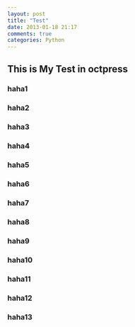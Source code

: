 ```yaml
---
layout: post
title: "Test"
date: 2013-01-18 21:17
comments: true
categories: Python
---
```


## This is My Test in octpress
### haha1
### haha2
### haha3
### haha4
### haha5
### haha6
### haha7
### haha8
<!--more-->
### haha9
### haha10
### haha11
### haha12
### haha13
